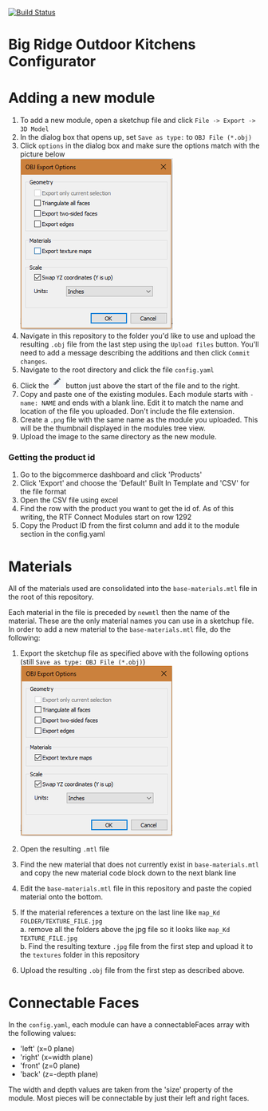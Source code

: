 [![Build Status](https://travis-ci.org/tylergrinn/big-ridge-outdoor-kitchens-modules.svg?branch=master)](https://travis-ci.org/tylergrinn/big-ridge-outdoor-kitchens-modules)

# Big Ridge Outdoor Kitchens Configurator

# Adding a new module

1. To add a new module, open a sketchup file and click `File -> Export -> 3D Model`
2. In the dialog box that opens up, set `Save as type:` to `OBJ File (*.obj)`
3. Click `options` in the dialog box and make sure the options match with the picture below\
![Export Options](docs/export-options.PNG "Export Options")
3. Navigate in this repository to the folder you'd like to use and upload the resulting `.obj` file from the last step using the `Upload files` button. You'll need to add a message describing the additions and then click `Commit changes`.
4. Navigate to the root directory and click the file `config.yaml`
5. Click the ![Edit](docs/edit.PNG "Edit") button just above the start of the file and to the right. 
6. Copy and paste one of the existing modules. Each module starts with `- name: NAME` and ends with a blank line. Edit it to match the name and location of the file you uploaded. Don't include the file extension.
7. Create a `.png` file with the same name as the module you uploaded. This will be the thumbnail displayed in the modules tree view.
8. Upload the image to the same directory as the new module.

### Getting the product id

1. Go to the bigcommerce dashboard and click 'Products'
2. Click 'Export' and choose the 'Default' Built In Template and 'CSV' for the file format
3. Open the CSV file using excel
4. Find the row with the product you want to get the id of. As of this writing, the RTF Connect Modules start on row 1292
5. Copy the Product ID from the first column and add it to the module section in the config.yaml

# Materials

All of the materials used are consolidated into the `base-materials.mtl` file in the root of this repository.

Each material in the file is preceded by `newmtl` then the name of the material. These are the only material names you can use in a sketchup file. In order to add a new material to the `base-materials.mtl` file, do the following:

1. Export the sketchup file as specified above with the following options (still `Save as type: OBJ File (*.obj)`)\
![Export Options](docs/material-export-options.PNG "Export Options")

2. Open the resulting `.mtl` file
3. Find the new material that does not currently exist in `base-materials.mtl` and copy the new material code block down to the next blank line
4. Edit the `base-materials.mtl` file in this repository and paste the copied material onto the bottom.
5. If the material references a texture on the last line like `map_Kd FOLDER/TEXTURE_FILE.jpg`\
  a. remove all the folders above the jpg file so it looks like `map_Kd TEXTURE_FILE.jpg`\
  b. Find the resulting texture `.jpg` file from the first step and upload it to the `textures` folder in this repository
6. Upload the resulting `.obj` file from the first step as described above.

# Connectable Faces

In the `config.yaml`, each module can have a connectableFaces array with the following values:
- 'left' (x=0 plane)
- 'right' (x=width plane)
- 'front' (z=0 plane)
- 'back' (z=-depth plane)

The width and depth values are taken from the 'size' property of the module. Most pieces will be connectable by just their left and right faces.

